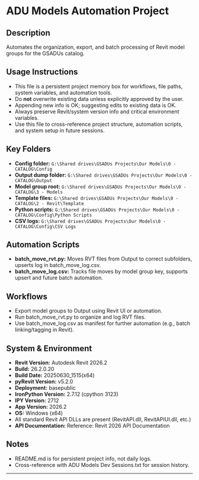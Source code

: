 # ADU Models Automation Project

## Description
Automates the organization, export, and batch processing of Revit model groups for the GSADUs catalog.

## Usage Instructions
- This file is a persistent project memory box for workflows, file paths, system variables, and automation tools.
- Do **not** overwrite existing data unless explicitly approved by the user.
- Appending new info is OK; suggesting edits to existing data is OK.
- Always preserve Revit/system version info and critical environment variables.
- Use this file to cross-reference project structure, automation scripts, and system setup in future sessions.

## Key Folders
- **Config folder:** `G:\Shared drives\GSADUs Projects\Our Models\0 - CATALOG\Config`
- **Output dump folder:** `G:\Shared drives\GSADUs Projects\Our Models\0 - CATALOG\Output`
- **Model group root:** `G:\Shared drives\GSADUs Projects\Our Models\0 - CATALOG\3 - Models`
- **Template files:** `G:\Shared drives\GSADUs Projects\Our Models\0 - CATALOG\2 - Revit\Template`
- **Python scripts:** `G:\Shared drives\GSADUs Projects\Our Models\0 - CATALOG\Config\Python Scripts`
- **CSV logs:** `G:\Shared drives\GSADUs Projects\Our Models\0 - CATALOG\Config\CSV Logs`

## Automation Scripts
- **batch_move_rvt.py:** Moves RVT files from Output to correct subfolders, upserts log in batch_move_log.csv.
- **batch_move_log.csv:** Tracks file moves by model group key, supports upsert and future batch automation.

## Workflows
- Export model groups to Output using Revit UI or automation.
- Run batch_move_rvt.py to organize and log RVT files.
- Use batch_move_log.csv as manifest for further automation (e.g., batch linking/tagging in Revit).

## System & Environment
- **Revit Version:** Autodesk Revit 2026.2
- **Build:** 26.2.0.20
- **Build Date:** 20250630_1515(x64)
- **pyRevit Version:** v5.2.0
- **Deployment:** basepublic
- **IronPython Version:** 2.7.12 (cpython 3123)
- **IPY Version:** 2712
- **App Version:** 2026.2
- **OS:** Windows (x64)
- All standard Revit API DLLs are present (RevitAPI.dll, RevitAPIUI.dll, etc.)
- **API Documentation:** Reference: Revit 2026 API Documentation

## Notes
- README.md is for persistent project info, not daily logs.
- Cross-reference with ADU Models Dev Sessions.txt for session history.

---
